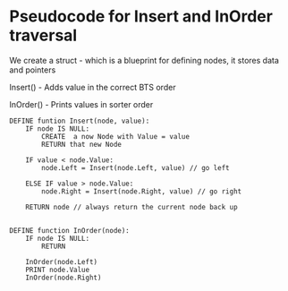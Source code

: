 # Pseudocode for Insert and InOrder traversal
We create a struct - which is a blueprint for defining nodes, it stores data and pointers

Insert() - Adds value in the correct BTS order

InOrder() - Prints values in sorter order


```
DEFINE funtion Insert(node, value):
    IF node IS NULL:
        CREATE  a now Node with Value = value
        RETURN that new Node

    IF value < node.Value:
        node.Left = Insert(node.Left, value) // go left

    ELSE IF value > node.Value:
        node.Right = Insert(node.Right, value) // go right

    RETURN node // always return the current node back up


DEFINE function InOrder(node):
    IF node IS NULL:
        RETURN

    InOrder(node.Left)
    PRINT node.Value
    InOrder(node.Right)
